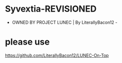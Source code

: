 # Syvextia-REVISIONED
- OWNED BY  PROJECT LUNEC | By LiterallyBacon12 -

# please use
https://github.com/LiterallyBacon12/LUNEC-On-Top
